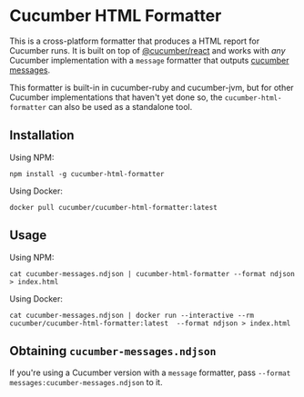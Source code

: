 # Cucumber HTML Formatter

This is a cross-platform formatter that produces a HTML report for Cucumber runs.
It is built on top of [@cucumber/react](../react/javascript) and works with *any* 
Cucumber implementation with a `message` formatter that outputs [cucumber messages](../messages).

This formatter is built-in in cucumber-ruby and cucumber-jvm, but for other Cucumber implementations that
haven't yet done so, the `cucumber-html-formatter` can also be used as a standalone tool.

## Installation

Using NPM:

    npm install -g cucumber-html-formatter

Using Docker:

    docker pull cucumber/cucumber-html-formatter:latest
    
## Usage

Using NPM:

    cat cucumber-messages.ndjson | cucumber-html-formatter --format ndjson > index.html

Using Docker:

    cat cucumber-messages.ndjson | docker run --interactive --rm cucumber/cucumber-html-formatter:latest  --format ndjson > index.html

## Obtaining `cucumber-messages.ndjson`

If you're using a Cucumber version with a `message` formatter, pass `--format messages:cucumber-messages.ndjson` to it.
